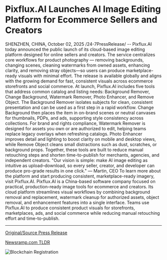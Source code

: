 # Pixflux.AI Launches AI Image Editing Platform for Ecommerce Sellers and Creators

SHENZHEN, CHINA, October 02, 2025 /24-7PressRelease/ -- Pixflux.AI today announced the public launch of its cloud-based image editing platform designed for online sellers and creators. The service centralizes core workflows for product photography — removing backgrounds, changing scenes, cleaning watermarks from owned assets, enhancing clarity, and removing stray objects—so users can produce marketplace-ready visuals with minimal effort. The release is available globally and aligns with the growing demand for fast, consistent visuals across ecommerce storefronts and social commerce.  At launch, Pixflux.AI includes five tools that address common catalog and listing needs: Background Remover, Change Background, Watermark Remover, Photo Enhancer, and Remove Object. The Background Remover isolates subjects for clean, consistent presentation and can be used as a first step in a rapid workflow. Change Background then places the item in on-brand scenes or neutral canvases for thumbnails, PDPs, and ads, supporting style consistency across collections.  For brand and rights compliance, Watermark Remover is designed for assets you own or are authorized to edit, helping teams replace legacy overlays when refreshing catalogs. Photo Enhancer improves detail and lighting to boost clarity on mobile and desktop views, while Remove Object cleans small distractions such as dust, scratches, or background props. Together, these tools are built to reduce manual retouching steps and shorten time-to-publish for merchants, agencies, and independent creators.  "Our vision is simple: make AI image editing as intuitive as upload–download, so every seller, creator, and developer can produce pro-grade results in one click." — Martin, CEO  To learn more about the platform and start producing consistent, marketplace-ready imagery, visit Pixflux.AI.  Pixflux.AI is a China-based software company focused on practical, production-ready image tools for ecommerce and creators. Its cloud platform streamlines visual workflows by combining background removal and replacement, watermark cleanup for authorized assets, object removal, and enhancement features into a single interface. Teams use Pixflux.AI to produce consistent product visuals for storefronts, marketplaces, ads, and social commerce while reducing manual retouching effort and time-to-publish. 

---

[Original/Source Press Release](https://www.24-7pressrelease.com/press-release/527278/pixfluxai-launches-ai-image-editing-platform-for-ecommerce-sellers-and-creators)
                    

[Newsramp.com TLDR](https://newsramp.com/curated-news/pixflux-ai-launches-ai-image-editing-platform-for-e-commerce/5dbaf914c30f3f27772e526dec08a8e1) 

 

 



![Blockchain Registration](https://cdn.newsramp.app/24-7PressRelease/qrcode/2510/2/fast0uTf.webp)
